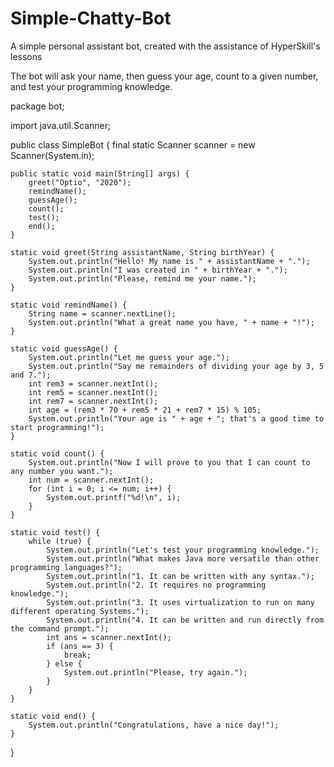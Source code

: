 # Simple-Chatty-Bot
A simple personal assistant bot, created with the assistance of HyperSkill's lessons

The bot will ask your name, then guess your age, count to a given number, and test your programming knowledge.

package bot;

import java.util.Scanner;

public class SimpleBot {
    final static Scanner scanner = new Scanner(System.in);

    public static void main(String[] args) {
        greet("Optio", "2020");
        remindName();
        guessAge();
        count();
        test();
        end();
    }

    static void greet(String assistantName, String birthYear) {
        System.out.println("Hello! My name is " + assistantName + ".");
        System.out.println("I was created in " + birthYear + ".");
        System.out.println("Please, remind me your name.");
    }

    static void remindName() {
        String name = scanner.nextLine();
        System.out.println("What a great name you have, " + name + "!");
    }

    static void guessAge() {
        System.out.println("Let me guess your age.");
        System.out.println("Say me remainders of dividing your age by 3, 5 and 7.");
        int rem3 = scanner.nextInt();
        int rem5 = scanner.nextInt();
        int rem7 = scanner.nextInt();
        int age = (rem3 * 70 + rem5 * 21 + rem7 * 15) % 105;
        System.out.println("Your age is " + age + "; that's a good time to start programming!");
    }

    static void count() {
        System.out.println("Now I will prove to you that I can count to any number you want.");
        int num = scanner.nextInt();
        for (int i = 0; i <= num; i++) {
            System.out.printf("%d!\n", i);
        }
    }

    static void test() {
        while (true) {
            System.out.println("Let's test your programming knowledge.");
            System.out.println("What makes Java more versatile than other programming languages?");
            System.out.println("1. It can be written with any syntax.");
            System.out.println("2. It requires no programming knowledge.");
            System.out.println("3. It uses virtualization to run on many different operating Systems.");
            System.out.println("4. It can be written and run directly from the command prompt.");
            int ans = scanner.nextInt();
            if (ans == 3) {
                break;
            } else {
                System.out.println("Please, try again.");
            }
        }
    }

    static void end() {
        System.out.println("Congratulations, have a nice day!");
    }
}
